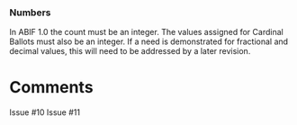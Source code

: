### Numbers

In ABIF 1.0 the count must be an integer. The values assigned for  Cardinal Ballots must also be an integer. If a need is
demonstrated for fractional and decimal values,
this will need to be addressed by a later revision.

# Comments

Issue #10
Issue #11
